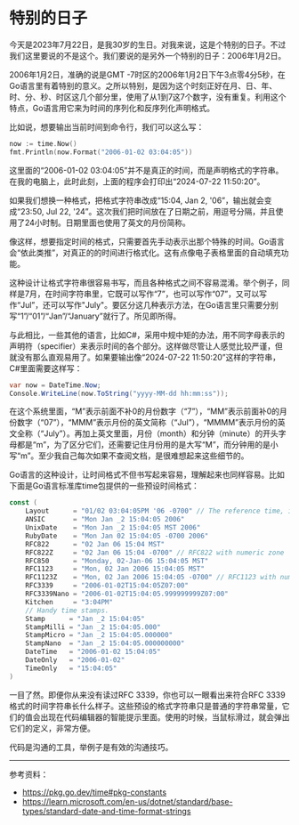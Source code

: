 # 特别的日子

今天是2023年7月22日，是我30岁的生日。对我来说，这是个特别的日子。不过我们这里要说的不是这个。我们要说的是另外一个特别的日子：2006年1月2日。

2006年1月2日，准确的说是GMT -7时区的2006年1月2日下午3点零4分5秒，在Go语言里有着特别的意义。之所以特别，是因为这个时刻正好在月、日、年、时、分、秒、时区这几个部分里，使用了从1到7这7个数字，没有重复。利用这个特点，Go语言用它来为时间的序列化和反序列化声明格式。

比如说，想要输出当前时间到命令行，我们可以这么写：

```go
now := time.Now()
fmt.Println(now.Format("2006-01-02 03:04:05"))
```

这里面的“2006-01-02 03:04:05”并不是真正的时间，而是声明格式的字符串。在我的电脑上，此时此刻，上面的程序会打印出“2024-07-22 11:50:20”。

如果我们想换一种格式，把格式字符串改成“15:04, Jan 2, '06”，输出就会变成“23:50, Jul 22, '24”。这次我们把时间放在了日期之前，用逗号分隔，并且使用了24小时制。日期里面也使用了英文的月份简称。

像这样，想要指定时间的格式，只需要首先手动表示出那个特殊的时间。Go语言会“依此类推”，对真正的的时间进行格式化。这有点像电子表格里面的自动填充功能。

这种设计让格式字符串很容易书写，而且各种格式之间不容易混淆。举个例子，同样是7月，在时间字符串里，它既可以写作“7”，也可以写作“07”，又可以写作“Jul”，还可以写作"July"。要区分这几种表示方法，在Go语言里只需要分别写“1”/“01”/“Jan”/“January”就行了。所见即所得。

与此相比，一些其他的语言，比如C#，采用中规中矩的办法，用不同字母表示的声明符（specifier）来表示时间的各个部分。这样做尽管让人感觉比较严谨，但就没有那么直观易用了。如果要输出像“2024-07-22 11:50:20”这样的字符串，C#里面需要这样写：

```csharp
var now = DateTime.Now;
Console.WriteLine(now.ToString("yyyy-MM-dd hh:mm:ss"));
```

在这个系统里面，“M”表示前面不补0的月份数字（“7”），“MM”表示前面补0的月份数字（“07”），“MMM”表示月份的英文简称（“Jul”），“MMMM”表示月份的英文全称（“July”）。再加上英文里面，月份（month）和分钟（minute）的开头字母都是“m”，为了区分它们，还需要记住月份用的是大写“M”，而分钟用的是小写“m”。至少我自己每次如果不查阅文档，是很难想起来这些细节的。

Go语言的这种设计，让时间格式不但书写起来容易，理解起来也同样容易。比如下面是Go语言标准库time包提供的一些预设时间格式：

```go
const (
	Layout      = "01/02 03:04:05PM '06 -0700" // The reference time, in numerical order.
	ANSIC       = "Mon Jan _2 15:04:05 2006"
	UnixDate    = "Mon Jan _2 15:04:05 MST 2006"
	RubyDate    = "Mon Jan 02 15:04:05 -0700 2006"
	RFC822      = "02 Jan 06 15:04 MST"
	RFC822Z     = "02 Jan 06 15:04 -0700" // RFC822 with numeric zone
	RFC850      = "Monday, 02-Jan-06 15:04:05 MST"
	RFC1123     = "Mon, 02 Jan 2006 15:04:05 MST"
	RFC1123Z    = "Mon, 02 Jan 2006 15:04:05 -0700" // RFC1123 with numeric zone
	RFC3339     = "2006-01-02T15:04:05Z07:00"
	RFC3339Nano = "2006-01-02T15:04:05.999999999Z07:00"
	Kitchen     = "3:04PM"
	// Handy time stamps.
	Stamp      = "Jan _2 15:04:05"
	StampMilli = "Jan _2 15:04:05.000"
	StampMicro = "Jan _2 15:04:05.000000"
	StampNano  = "Jan _2 15:04:05.000000000"
	DateTime   = "2006-01-02 15:04:05"
	DateOnly   = "2006-01-02"
	TimeOnly   = "15:04:05"
)
```

一目了然。即便你从来没有读过RFC 3339，你也可以一眼看出来符合RFC 3339格式的时间字符串长什么样子。这些预设的格式字符串只是普通的字符串常量，它们的值会出现在代码编辑器的智能提示里面。使用的时候，当鼠标滑过，就会弹出它们的定义，非常方便。

代码是沟通的工具，举例子是有效的沟通技巧。

---

参考资料：

- https://pkg.go.dev/time#pkg-constants
- https://learn.microsoft.com/en-us/dotnet/standard/base-types/standard-date-and-time-format-strings